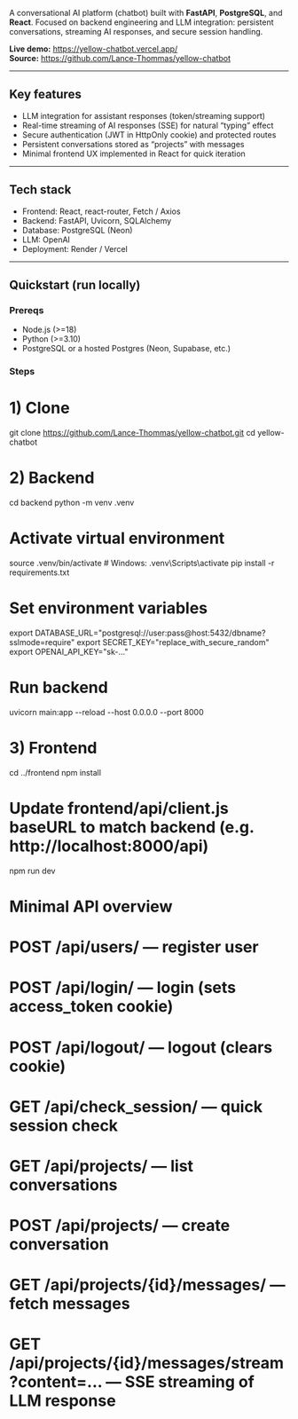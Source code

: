 A conversational AI platform (chatbot) built with **FastAPI**, **PostgreSQL**, and **React**. Focused on backend engineering and LLM integration: persistent conversations, streaming AI responses, and secure session handling.

**Live demo:** https://yellow-chatbot.vercel.app/  
**Source:** https://github.com/Lance-Thommas/yellow-chatbot

---

## Key features

- LLM integration for assistant responses (token/streaming support)
- Real-time streaming of AI responses (SSE) for natural “typing” effect
- Secure authentication (JWT in HttpOnly cookie) and protected routes
- Persistent conversations stored as “projects” with messages
- Minimal frontend UX implemented in React for quick iteration

---

## Tech stack

- Frontend: React, react-router, Fetch / Axios
- Backend: FastAPI, Uvicorn, SQLAlchemy
- Database: PostgreSQL (Neon)
- LLM: OpenAI
- Deployment: Render / Vercel

---

## Quickstart (run locally)

### Prereqs

- Node.js (>=18)
- Python (>=3.10)
- PostgreSQL or a hosted Postgres (Neon, Supabase, etc.)

### Steps

# 1) Clone

git clone https://github.com/Lance-Thommas/yellow-chatbot.git
cd yellow-chatbot

# 2) Backend

cd backend
python -m venv .venv

# Activate virtual environment

source .venv/bin/activate # Windows: .venv\Scripts\activate
pip install -r requirements.txt

# Set environment variables

export DATABASE_URL="postgresql://user:pass@host:5432/dbname?sslmode=require"
export SECRET_KEY="replace_with_secure_random"
export OPENAI_API_KEY="sk-..."

# Run backend

uvicorn main:app --reload --host 0.0.0.0 --port 8000

# 3) Frontend

cd ../frontend
npm install

# Update frontend/api/client.js baseURL to match backend (e.g. http://localhost:8000/api)

npm run dev

# Minimal API overview

# POST /api/users/ — register user

# POST /api/login/ — login (sets access_token cookie)

# POST /api/logout/ — logout (clears cookie)

# GET /api/check_session/ — quick session check

# GET /api/projects/ — list conversations

# POST /api/projects/ — create conversation

# GET /api/projects/{id}/messages/ — fetch messages

# GET /api/projects/{id}/messages/stream?content=... — SSE streaming of LLM response
